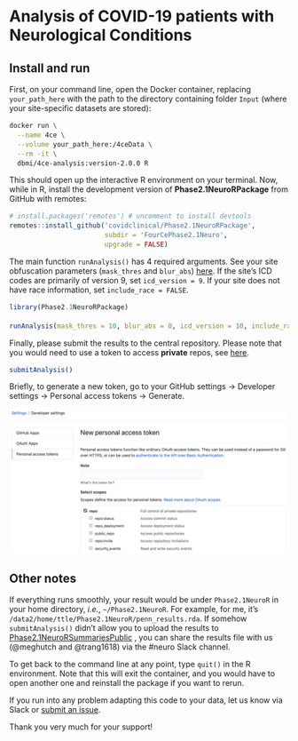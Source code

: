 Analysis of COVID-19 patients with Neurological Conditions
================

## Install and run

First, on your command line, open the Docker container, replacing
`your_path_here` with the path to the directory containing folder
`Input` (where your site-specific datasets are stored):

``` bash
docker run \
  --name 4ce \
  --volume your_path_here:/4ceData \
  --rm -it \
  dbmi/4ce-analysis:version-2.0.0 R
```

This should open up the interactive R environment on your terminal. Now,
while in R, install the development version of **Phase2.1NeuroRPackage**
from GitHub with remotes:

``` r
# install.packages('remotes') # uncomment to install devtools
remotes::install_github('covidclinical/Phase2.1NeuroRPackage',
                        subdir = 'FourCePhase2.1Neuro',
                        upgrade = FALSE)
```

The main function `runAnalysis()` has 4 required arguments. See your
site obfuscation parameters (`mask_thres` and `blur_abs`)
[here](https://docs.google.com/spreadsheets/d/1Xl9juDBXt86P3xQtsoTaBl2zPl1BIiAG9DI3Rotyqp8/edit#gid=212461777).
If the site’s ICD codes are primarily of version 9, set
`icd_version = 9`. If your site does not have race information, set
`include_race = FALSE`.

``` r
library(Phase2.1NeuroRPackage)

runAnalysis(mask_thres = 10, blur_abs = 0, icd_version = 10, include_race = TRUE)
```

Finally, please submit the results to the central repository. Please
note that you would need to use a token to access **private** repos, see
[here](https://docs.github.com/en/github/authenticating-to-github/creating-a-personal-access-token).

``` r
submitAnalysis()
```

Briefly, to generate a new token, go to your GitHub settings -&gt;
Developer settings -&gt; Personal access tokens -&gt; Generate.

![](FourCePhase2.1Neuro/images/token.png)

## Other notes

If everything runs smoothly, your result would be under `Phase2.1NeuroR`
in your home directory, *i.e.*, `~/Phase2.1NeuroR`. For example, for me,
it’s `/data2/home/ttle/Phase2.1NeuroR/penn_results.rda`. If somehow
`submitAnalysis()` didn’t allow you to upload the results to
[Phase2.1NeuroRSummariesPublic](https://github.com/covidclinical/Phase2.1NeuroRSummariesPublic)
, you can share the results file with us (@meghutch and @trang1618) via
the \#neuro Slack channel.

To get back to the command line at any point, type `quit()` in the R
environment. Note that this will exit the container, and you would have
to open another one and reinstall the package if you want to rerun.

If you run into any problem adapting this code to your data, let us know
via Slack or [submit an
issue](https://github.com/covidclinical/Phase2.1NeuroRPackage/issues/new).

Thank you very much for your support!

